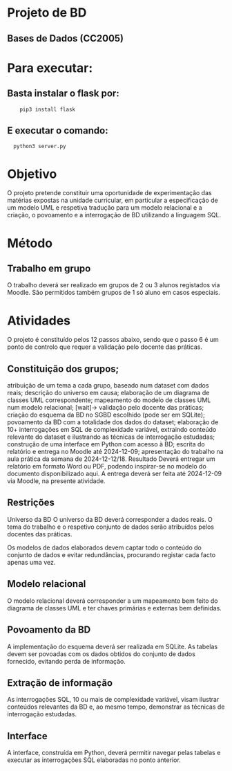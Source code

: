 # Projeto de BD
## Bases de Dados (CC2005)

# Para executar:
## Basta instalar o flask por:
``` shell
    pip3 install flask
```
## E executar o comando:
``` shell
  python3 server.py
```

# Objetivo
O projeto pretende constituir uma oportunidade de experimentação das matérias expostas na unidade curricular, em particular a especificação de um modelo UML e respetiva tradução para um modelo relacional e a criação, o povoamento e a interrogação de BD utilizando a linguagem SQL.

# Método
## Trabalho em grupo
O trabalho deverá ser realizado em grupos de 2 ou 3 alunos registados via Moodle. São permitidos também grupos de 1 só aluno em casos especiais.

# Atividades
O projeto é constituído pelos 12 passos abaixo, sendo que o passo 6 é um ponto de controlo que requer a validação pelo docente das práticas.

## Constituição dos grupos;
atribuição de um tema a cada grupo, baseado num dataset com dados reais;
descrição do universo em causa;
elaboração de um diagrama de classes UML correspondente;
mapeamento do modelo de classes UML num modelo relacional;
[wait]-> validação pelo docente das práticas;
criação do esquema da BD no SGBD escolhido (pode ser em SQLite);
povoamento da BD com a totalidade dos dados do dataset;
elaboração de 10+ interrogações em SQL de complexidade variável, extraindo conteúdo relevante do dataset e ilustrando as técnicas de interrogação estudadas;
construção de uma interface em Python com acesso à BD;
escrita do relatório e entrega no Moodle até 2024-12-09;
apresentação do trabalho na aula prática da semana de 2024-12-12/18.
Resultado
Deverá entregar um relatório em formato Word ou PDF, podendo inspirar-se no modelo do documento disponibilizado aqui. A entrega deverá ser feita até 2024-12-09 via Moodle, na presente atividade.

## Restrições
Universo da BD
O universo da BD deverá corresponder a dados reais. O tema do trabalho e o respetivo conjunto de dados serão atribuídos pelos docentes das práticas.

Os modelos de dados elaborados devem captar todo o conteúdo do conjunto de dados e evitar redundâncias, procurando registar cada facto apenas uma vez.

## Modelo relacional
O modelo relacional deverá corresponder a um mapeamento bem feito do diagrama de classes UML e ter chaves primárias e externas bem definidas.

## Povoamento da BD
A implementação do esquema deverá ser realizada em SQLite. As tabelas devem ser povoadas com os dados obtidos do conjunto de dados fornecido, evitando perda de informação.

## Extração de informação
As interrogações SQL, 10 ou mais de complexidade variável, visam ilustrar conteúdos relevantes da BD e, ao mesmo tempo, demonstrar as técnicas de interrogação estudadas.

## Interface
A interface, construída em Python, deverá permitir navegar pelas tabelas e executar as interrogações SQL elaboradas no ponto anterior.
